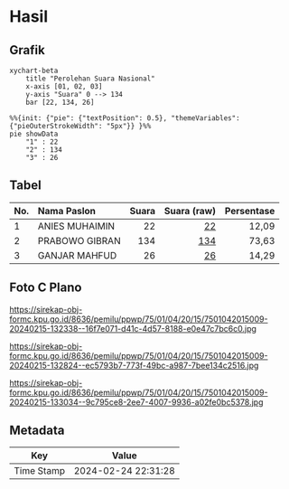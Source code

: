 # Hasil

## Grafik

```mermaid
xychart-beta
    title "Perolehan Suara Nasional"
    x-axis [01, 02, 03]
    y-axis "Suara" 0 --> 134
    bar [22, 134, 26]
```

```mermaid
%%{init: {"pie": {"textPosition": 0.5}, "themeVariables": {"pieOuterStrokeWidth": "5px"}} }%%
pie showData
    "1" : 22
    "2" : 134
    "3" : 26
```

## Tabel

| No. | Nama Paslon    | Suara | Suara (raw) | Persentase |
|:--- |:-------------- | -----:| -----------:| ----------:|
| 1   | ANIES MUHAIMIN | 22    | [22][p-1]   | 12,09      |
| 2   | PRABOWO GIBRAN | 134   | [134][p-2]  | 73,63      |
| 3   | GANJAR MAHFUD  | 26    | [26][p-3]   | 14,29      |


[p-1]: https://github.com/gigit-pemilu/pemilu-2024/blob/main/pilpres/hitung-suara/sub/75-gorontalo/sub/01-gorontalo/sub/04-tibawa/sub/2015-botumoputi/sub/009-tps/sub/paslon-1.txt
[p-2]: https://github.com/gigit-pemilu/pemilu-2024/blob/main/pilpres/hitung-suara/sub/75-gorontalo/sub/01-gorontalo/sub/04-tibawa/sub/2015-botumoputi/sub/009-tps/sub/paslon-2.txt
[p-3]: https://github.com/gigit-pemilu/pemilu-2024/blob/main/pilpres/hitung-suara/sub/75-gorontalo/sub/01-gorontalo/sub/04-tibawa/sub/2015-botumoputi/sub/009-tps/sub/paslon-3.txt

## Foto C Plano

https://sirekap-obj-formc.kpu.go.id/8636/pemilu/ppwp/75/01/04/20/15/7501042015009-20240215-132338--16f7e071-d41c-4d57-8188-e0e47c7bc6c0.jpg

https://sirekap-obj-formc.kpu.go.id/8636/pemilu/ppwp/75/01/04/20/15/7501042015009-20240215-132824--ec5793b7-773f-49bc-a987-7bee134c2516.jpg

https://sirekap-obj-formc.kpu.go.id/8636/pemilu/ppwp/75/01/04/20/15/7501042015009-20240215-133034--9c795ce8-2ee7-4007-9936-a02fe0bc5378.jpg


## Metadata

| Key        | Value               |
| ---------- | ------------------- |
| Time Stamp | 2024-02-24 22:31:28 |



